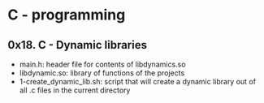 # C - programming
## 0x18. C - Dynamic libraries
* main.h: header file for contents of libdynamics.so  
* libdynamic.so: library of functions of the projects  
* 1-create_dynamic_lib.sh: script that will create a dynamic library out of
			 all .c files in the current directory